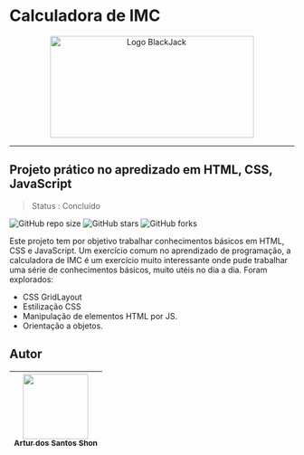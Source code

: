 # Calculadora de IMC
<p align="center" >
  <img width="360" height="180" alt="Logo BlackJack" src="https://user-images.githubusercontent.com/93395366/182678458-9c5d3edd-4024-41f6-9546-9c5a6cf5edc7.png">
</p>
<hr>

## Projeto prático no apredizado em HTML, CSS, JavaScript

> Status : Concluído

![GitHub repo size](https://img.shields.io/github/repo-size/SkyArtur/Calculadora_IMC)
![GitHub stars](https://img.shields.io/github/stars/SkyArtur/Calculadora_IMC?style=social)
![GitHub forks](https://img.shields.io/github/forks/SkyArtur/Calculadora_IMC?style=social)

Este projeto tem por objetivo trabalhar conhecimentos básicos em HTML, CSS e JavaScript. Um exercício comum no aprendizado
de programação, a calculadora de IMC é um exercício muito interessante onde pude trabalhar uma série de conhecimentos
básicos, muito utéis no dia a dia. Foram explorados: 
- CSS GridLayout
- Estilização CSS
- Manipulação de elementos HTML por JS.
- Orientação a objetos.


## Autor

| [<img src="https://avatars.githubusercontent.com/u/93395366?v=4" width=115><br><sub>Artur dos Santos Shon</sub>](https://github.com/SkyArtur) 
| :---: |
